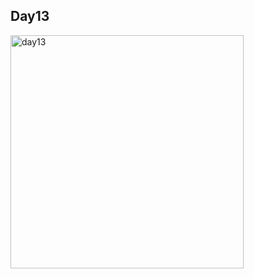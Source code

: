 ## Day13

<img width="373" alt="day13" src="https://user-images.githubusercontent.com/51789449/79039655-c3da9780-7c1d-11ea-8f90-500133ee6c97.png">
